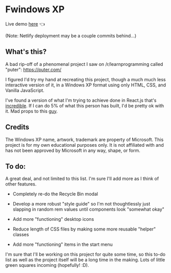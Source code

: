 # Fwindows XP

Live demo [here](https://fwindows-xp.netlify.app/) 👈

(Note: Netlify deployment may be a couple commits behind...)

## What's this?

A bad rip-off of a phenomenal project I saw on /r/learnprogramming called "puter": https://puter.com/

I figured I'd try my hand at recreating this project, though a much much less interactive version of it, in a Windows XP format using only HTML, CSS, and Vanilla JavaScript.

I've found a version of what I'm trying to achieve done in React.js that's [incredible](https://winxp.vercel.app/). If I can do 5% of what this person has built, I'd be pretty ok with it. Mad props to this [guy](https://github.com/ShizukuIchi).

## Credits

The Windows XP name, artwork, trademark are property of Microsoft. This project is for my own educational purposes only. It is not affiliated with and has not been approved by Microsoft in any way, shape, or form.

## To do:

A great deal, and not limited to this list. I'm sure I'll add more as I think of other features.

- Completely re-do the Recycle Bin modal

- Develop a more robust "style guide" so I'm not thoughtlessly just slapping in random rem values until components look "somewhat okay"

- Add more "functioning" desktop icons

- Reduce length of CSS files by making some more reusable "helper" classes

- Add more "functioning" items in the start menu

I'm sure that I'll be working on this project for quite some time, so this to-do list as well as the project itself will be a long time in the making. Lots of little green squares incoming (hopefully! :D).
